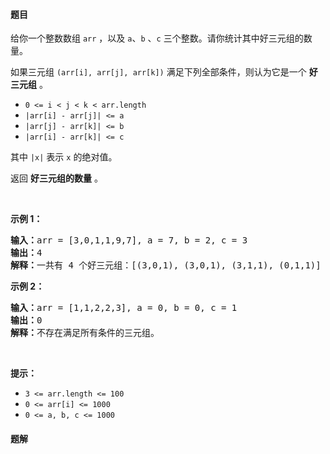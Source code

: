 #### 题目
<p>给你一个整数数组 <code>arr</code> ，以及 <code>a</code>、<code>b</code> 、<code>c</code> 三个整数。请你统计其中好三元组的数量。</p>

<p>如果三元组 <code>(arr[i], arr[j], arr[k])</code> 满足下列全部条件，则认为它是一个 <strong>好三元组</strong> 。</p>

<ul>
	<li><code>0 &lt;= i &lt; j &lt; k &lt;&nbsp;arr.length</code></li>
	<li><code>|arr[i] - arr[j]| &lt;= a</code></li>
	<li><code>|arr[j] - arr[k]| &lt;= b</code></li>
	<li><code>|arr[i] - arr[k]| &lt;= c</code></li>
</ul>

<p>其中 <code>|x|</code> 表示 <code>x</code> 的绝对值。</p>

<p>返回 <strong>好三元组的数量</strong> 。</p>

<p>&nbsp;</p>

<p><strong>示例 1：</strong></p>

<pre><strong>输入：</strong>arr = [3,0,1,1,9,7], a = 7, b = 2, c = 3
<strong>输出：</strong>4
<strong>解释：</strong>一共有 4 个好三元组：[(3,0,1), (3,0,1), (3,1,1), (0,1,1)] 。
</pre>

<p><strong>示例 2：</strong></p>

<pre><strong>输入：</strong>arr = [1,1,2,2,3], a = 0, b = 0, c = 1
<strong>输出：</strong>0
<strong>解释：</strong>不存在满足所有条件的三元组。
</pre>

<p>&nbsp;</p>

<p><strong>提示：</strong></p>

<ul>
	<li><code>3 &lt;= arr.length &lt;= 100</code></li>
	<li><code>0 &lt;= arr[i] &lt;= 1000</code></li>
	<li><code>0 &lt;= a, b, c &lt;= 1000</code></li>
</ul>


 #### 题解